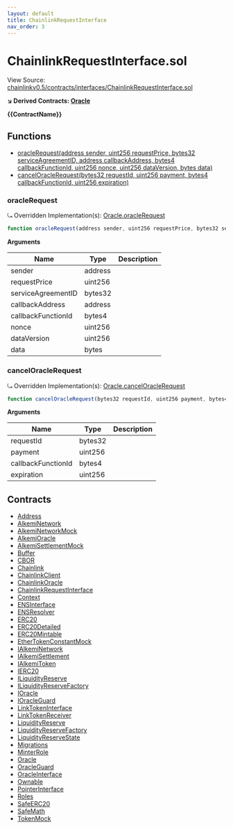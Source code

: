 ```yaml
---
layout: default
title: ChainlinkRequestInterface
nav_order: 3
---
```


# ChainlinkRequestInterface.sol

View Source: [chainlinkv0.5/contracts/interfaces/ChainlinkRequestInterface.sol](../chainlinkv0.5/contracts/interfaces/ChainlinkRequestInterface.sol)

**↘ Derived Contracts: [Oracle](Oracle.md)**

**{{ContractName}}**

## Functions

- [oracleRequest(address sender, uint256 requestPrice, bytes32 serviceAgreementID, address callbackAddress, bytes4 callbackFunctionId, uint256 nonce, uint256 dataVersion, bytes data)](#oraclerequest)
- [cancelOracleRequest(bytes32 requestId, uint256 payment, bytes4 callbackFunctionId, uint256 expiration)](#canceloraclerequest)

### oracleRequest

⤿ Overridden Implementation(s): [Oracle.oracleRequest](Oracle.md#oraclerequest)

```js
function oracleRequest(address sender, uint256 requestPrice, bytes32 serviceAgreementID, address callbackAddress, bytes4 callbackFunctionId, uint256 nonce, uint256 dataVersion, bytes data) external nonpayable
```

**Arguments**

| Name        | Type           | Description  |
| ------------- |------------- | -----|
| sender | address |  | 
| requestPrice | uint256 |  | 
| serviceAgreementID | bytes32 |  | 
| callbackAddress | address |  | 
| callbackFunctionId | bytes4 |  | 
| nonce | uint256 |  | 
| dataVersion | uint256 |  | 
| data | bytes |  | 

### cancelOracleRequest

⤿ Overridden Implementation(s): [Oracle.cancelOracleRequest](Oracle.md#canceloraclerequest)

```js
function cancelOracleRequest(bytes32 requestId, uint256 payment, bytes4 callbackFunctionId, uint256 expiration) external nonpayable
```

**Arguments**

| Name        | Type           | Description  |
| ------------- |------------- | -----|
| requestId | bytes32 |  | 
| payment | uint256 |  | 
| callbackFunctionId | bytes4 |  | 
| expiration | uint256 |  | 

## Contracts

* [Address](Address.md)
* [AlkemiNetwork](AlkemiNetwork.md)
* [AlkemiNetworkMock](AlkemiNetworkMock.md)
* [AlkemiOracle](AlkemiOracle.md)
* [AlkemiSettlementMock](AlkemiSettlementMock.md)
* [Buffer](Buffer.md)
* [CBOR](CBOR.md)
* [Chainlink](Chainlink.md)
* [ChainlinkClient](ChainlinkClient.md)
* [ChainlinkOracle](ChainlinkOracle.md)
* [ChainlinkRequestInterface](ChainlinkRequestInterface.md)
* [Context](Context.md)
* [ENSInterface](ENSInterface.md)
* [ENSResolver](ENSResolver.md)
* [ERC20](ERC20.md)
* [ERC20Detailed](ERC20Detailed.md)
* [ERC20Mintable](ERC20Mintable.md)
* [EtherTokenConstantMock](EtherTokenConstantMock.md)
* [IAlkemiNetwork](IAlkemiNetwork.md)
* [IAlkemiSettlement](IAlkemiSettlement.md)
* [IAlkemiToken](IAlkemiToken.md)
* [IERC20](IERC20.md)
* [ILiquidityReserve](ILiquidityReserve.md)
* [ILiquidityReserveFactory](ILiquidityReserveFactory.md)
* [IOracle](IOracle.md)
* [IOracleGuard](IOracleGuard.md)
* [LinkTokenInterface](LinkTokenInterface.md)
* [LinkTokenReceiver](LinkTokenReceiver.md)
* [LiquidityReserve](LiquidityReserve.md)
* [LiquidityReserveFactory](LiquidityReserveFactory.md)
* [LiquidityReserveState](LiquidityReserveState.md)
* [Migrations](Migrations.md)
* [MinterRole](MinterRole.md)
* [Oracle](Oracle.md)
* [OracleGuard](OracleGuard.md)
* [OracleInterface](OracleInterface.md)
* [Ownable](Ownable.md)
* [PointerInterface](PointerInterface.md)
* [Roles](Roles.md)
* [SafeERC20](SafeERC20.md)
* [SafeMath](SafeMath.md)
* [TokenMock](TokenMock.md)
